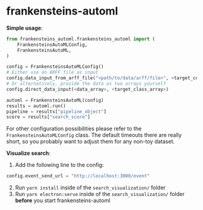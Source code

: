 # frankensteins-automl
**Simple usage**:
```python
from frankensteins_automl.frankensteins_automl import (
    FrankensteinsAutoMLConfig,
    FrankensteinsAutoML,
)

config = FrankensteinsAutoMLConfig()
# Either use an ARFF file as input
config.data_input_from_arff_file("<path/to/data/arff/file>", <target_column_index>)
# Or alternatively, provide the data as two arrays yourself
config.direct_data_input(<data_array>, <target_class_array>)

automl = FrankensteinsAutoML(config)
results = automl.run()
pipeline = results["pipeline_object"]
score = results["search_score"]
```
For other configuration possibilities please refer to the  `FrankensteinsAutoMLConfig` class.
The default timeouts there are really short, so you probably want to adjust them for any non-toy dataset.

**Visualize search**:
1. Add the following line to the config:
```python
config.event_send_url = "http://localhost:3000/event"
```
2. Run `yarn install` inside of the `search_visualization/` folder
3. Run `yarn electron:serve` inside of the `search_visualization/` folder **before** you start frankensteins-automl
